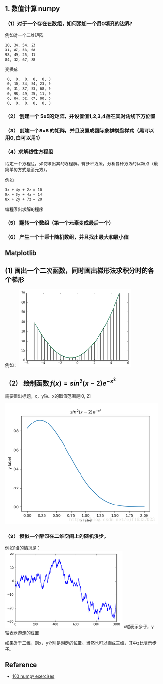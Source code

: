  
## 1. 数值计算 numpy


### （1）对于一个存在在数组，如何添加一个用0填充的边界?
例如对一个二维矩阵
```
10, 34, 54, 23
31, 87, 53, 68
98, 49, 25, 11
84, 32, 67, 88
```

变换成
```
 0,  0,  0,  0,  0, 0
 0, 10, 34, 54, 23, 0
 0, 31, 87, 53, 68, 0
 0, 98, 49, 25, 11, 0
 0, 84, 32, 67, 88, 0
 0,  0,  0,  0,  0, 0
```

### （2） 创建一个 5x5的矩阵，并设置值1,2,3,4落在其对角线下方位置


### （3） 创建一个8x8 的矩阵，并且设置成国际象棋棋盘样式（黑可以用0, 白可以用1）


### （4）求解线性方程组

给定一个方程组，如何求出其的方程解。有多种方法，分析各种方法的优缺点（最简单的方式是消元方）。

例如
```
3x + 4y + 2z = 10
5x + 3y + 4z = 14
8x + 2y + 7z = 20
```

编程写出求解的程序


### （5） 翻转一个数组（第一个元素变成最后一个）


### （6） 产生一个十乘十随机数组，并且找出最大和最小值


## Matplotlib


## (1) 画出一个二次函数，同时画出梯形法求积分时的各个梯形
例如：
![matplot_ex1](images/matplot_ex1.png)


## （2） 绘制函数 $f(x) = sin^2(x - 2) e^{-x^2}$
需要画出标题，x，y轴。x的取值范围是[0, 2]

![matplot_ex2](images/matplot_ex2.png)


### （3） 模拟一个醉汉在二维空间上的随机漫步。
例如1维的情况是：
![random_walk](images/random_walk.png)
x轴表示步子，y轴表示游走的位置

如果对于二维，则x，y分别是游走的位置。当然也可以画成三维，其中z比表示步子。


## Reference
* [100 numpy exercises](https://github.com/rougier/numpy-100)